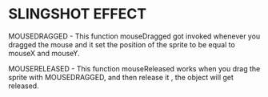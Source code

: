 # SLINGSHOT EFFECT

MOUSEDRAGGED - This function mouseDragged got invoked whenever you dragged the mouse and it set the position of the sprite to be equal to mouseX and mouseY.

MOUSERELEASED -  This function mouseReleased works when you drag the sprite with MOUSEDRAGGED, and then release it , the object will get released.